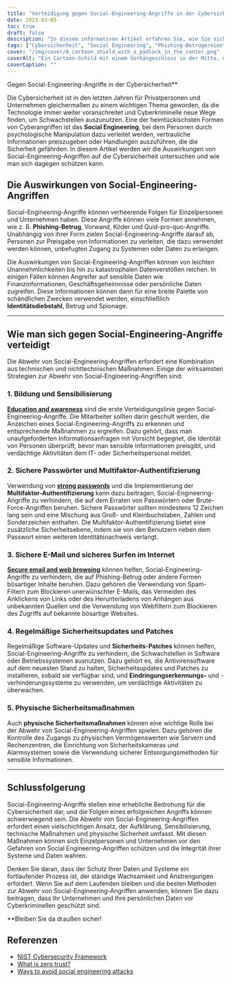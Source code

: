 ```yaml
---
title: "Verteidigung gegen Social-Engineering-Angriffe in der Cybersicherheit"
date: 2023-03-05
toc: true
draft: false
description: "In diesem informativen Artikel erfahren Sie, wie Sie sich gegen Social-Engineering-Angriffe wehren und Ihre Daten vor Cyberkriminellen schützen können."
tags: ["Cybersicherheit", "Social Engineering", "Phishing-Betrügereien", "Multi-Faktor-Authentifizierung", "Sicherheits-Updates", "Passwortsicherheit", "Web-Sicherheit", "Datenschutzverletzungen", "IT-Sicherheit", "Identitätsdiebstahl", "Betrugsverhütung", "Spionageprävention", "technische Sicherheit", "physische Sicherheit", "Informationssicherheit", "Prävention von Internetkriminalität", "Einbruchserkennung", "Sicherheitspatches", "Mitarbeiterschulung", "datenschutz"]
cover: "/img/cover/A_cartoon_shield_with_a_padlock_in_the_center.png"
coverAlt: "Ein Cartoon-Schild mit einem Vorhängeschloss in der Mitte, das die Idee des Schutzes vor Social-Engineering-Angriffen im Bereich der Cybersicherheit darstellt"
coverCaption: ""
---
```

 Gegen Social-Engineering-Angriffe in der Cybersicherheit**

Die Cybersicherheit ist in den letzten Jahren für Privatpersonen und Unternehmen gleichermaßen zu einem wichtigen Thema geworden, da die Technologie immer weiter voranschreitet und Cyberkriminelle neue Wege finden, um Schwachstellen auszunutzen. Eine der heimtückischsten Formen von Cyberangriffen ist das **Social Engineering**, bei dem Personen durch psychologische Manipulation dazu verleitet werden, vertrauliche Informationen preiszugeben oder Handlungen auszuführen, die die Sicherheit gefährden. In diesem Artikel werden wir die Auswirkungen von Social-Engineering-Angriffen auf die Cybersicherheit untersuchen und wie man sich dagegen schützen kann.

## Die Auswirkungen von Social-Engineering-Angriffen

Social-Engineering-Angriffe können verheerende Folgen für Einzelpersonen und Unternehmen haben. Diese Angriffe können viele Formen annehmen, wie z. B. **Phishing-Betrug**, Vorwand, Köder und Quid-pro-quo-Angriffe. Unabhängig von ihrer Form zielen Social-Engineering-Angriffe darauf ab, Personen zur Preisgabe von Informationen zu verleiten, die dazu verwendet werden können, unbefugten Zugang zu Systemen oder Daten zu erlangen.

Die Auswirkungen von Social-Engineering-Angriffen können von leichten Unannehmlichkeiten bis hin zu katastrophalen Datenverstößen reichen. In einigen Fällen können Angreifer auf sensible Daten wie Finanzinformationen, Geschäftsgeheimnisse oder persönliche Daten zugreifen. Diese Informationen können dann für eine breite Palette von schändlichen Zwecken verwendet werden, einschließlich **Identitätsdiebstahl**, Betrug und Spionage.

______

## Wie man sich gegen Social-Engineering-Angriffe verteidigt

Die Abwehr von Social-Engineering-Angriffen erfordert eine Kombination aus technischen und nichttechnischen Maßnahmen. Einige der wirksamsten Strategien zur Abwehr von Social-Engineering-Angriffen sind:

### 1. Bildung und Sensibilisierung

[**Education and awareness**](https://simeononsecurity.ch/articles/how-to-build-and-manage-an-effective-cybersecurity-awareness-training-program/) sind die erste Verteidigungslinie gegen Social-Engineering-Angriffe. Die Mitarbeiter sollten darin geschult werden, die Anzeichen eines Social-Engineering-Angriffs zu erkennen und entsprechende Maßnahmen zu ergreifen. Dazu gehört, dass man unaufgeforderten Informationsanfragen mit Vorsicht begegnet, die Identität von Personen überprüft, bevor man sensible Informationen preisgibt, und verdächtige Aktivitäten dem IT- oder Sicherheitspersonal meldet.

### 2. Sichere Passwörter und Multifaktor-Authentifizierung

Verwendung von [**strong passwords**](https://simeononsecurity.ch/articles/the-importance-of-password-security-and-best-practices/) und die Implementierung der **Multifaktor-Authentifizierung** kann dazu beitragen, Social-Engineering-Angriffe zu verhindern, die auf dem Erraten von Passwörtern oder Brute-Force-Angriffen beruhen. Sichere Passwörter sollten mindestens 12 Zeichen lang sein und eine Mischung aus Groß- und Kleinbuchstaben, Zahlen und Sonderzeichen enthalten. Die Multifaktor-Authentifizierung bietet eine zusätzliche Sicherheitsebene, indem sie von den Benutzern neben dem Passwort einen weiteren Identitätsnachweis verlangt.

### 3. Sichere E-Mail und sicheres Surfen im Internet

[**Secure email and web browsing**](https://simeononsecurity.ch/recommendations/email) können helfen, Social-Engineering-Angriffe zu verhindern, die auf Phishing-Betrug oder andere Formen bösartiger Inhalte beruhen. Dazu gehören die Verwendung von Spam-Filtern zum Blockieren unerwünschter E-Mails, das Vermeiden des Anklickens von Links oder des Herunterladens von Anhängen aus unbekannten Quellen und die Verwendung von Webfiltern zum Blockieren des Zugriffs auf bekannte bösartige Websites.

### 4. Regelmäßige Sicherheitsupdates und Patches

Regelmäßige Software-Updates und **Sicherheits-Patches** können helfen, Social-Engineering-Angriffe zu verhindern, die Schwachstellen in Software oder Betriebssystemen ausnutzen. Dazu gehört es, die Antivirensoftware auf dem neuesten Stand zu halten, Sicherheitsupdates und Patches zu installieren, sobald sie verfügbar sind, und **Eindringungserkennungs-** und -verhinderungssysteme zu verwenden, um verdächtige Aktivitäten zu überwachen.

### 5. Physische Sicherheitsmaßnahmen

Auch **physische Sicherheitsmaßnahmen** können eine wichtige Rolle bei der Abwehr von Social-Engineering-Angriffen spielen. Dazu gehören die Kontrolle des Zugangs zu physischen Vermögenswerten wie Servern und Rechenzentren, die Einrichtung von Sicherheitskameras und Alarmsystemen sowie die Verwendung sicherer Entsorgungsmethoden für sensible Informationen.

______

## Schlussfolgerung

Social-Engineering-Angriffe stellen eine erhebliche Bedrohung für die Cybersicherheit dar, und die Folgen eines erfolgreichen Angriffs können schwerwiegend sein. Die Abwehr von Social-Engineering-Angriffen erfordert einen vielschichtigen Ansatz, der Aufklärung, Sensibilisierung, technische Maßnahmen und physische Sicherheit umfasst. Mit diesen Maßnahmen können sich Einzelpersonen und Unternehmen vor den Gefahren von Social Engineering-Angriffen schützen und die Integrität ihrer Systeme und Daten wahren.

Denken Sie daran, dass der Schutz Ihrer Daten und Systeme ein fortlaufender Prozess ist, der ständige Wachsamkeit und Anstrengungen erfordert. Wenn Sie auf dem Laufenden bleiben und die besten Methoden zur Abwehr von Social-Engineering-Angriffen anwenden, können Sie dazu beitragen, dass Ihr Unternehmen und Ihre persönlichen Daten vor Cyberkriminellen geschützt sind.

**Bleiben Sie da draußen sicher!

## Referenzen

- [NIST Cybersecurity Framework](https://www.nist.gov/cyberframework)
- [What is zero trust?](https://www.csoonline.com/article/3247848/what-is-zero-trust-a-model-for-more-effective-security.html)
- [Ways to avoid social engineering attacks](https://usa.kaspersky.com/resource-center/threats/how-to-avoid-social-engineering-attacks)

